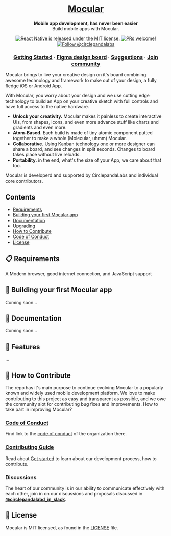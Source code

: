 
<h1 align="center">
  <a href="https://reactnative.dev/">
    Mocular
  </a>
</h1>

<p align="center">
  <strong>Mobile app development, has never been easier</strong><br>
  Build mobile apps with Mocular.
</p>

<p align="center">
  <a href="https://github.com/prezine/mocular/blob/master/LICENSE">
    <img src="https://img.shields.io/badge/license-MIT-blue.svg" alt="React Native is released under the MIT license." />
  </a>
  <a href="https://reactnative.dev/docs/contributing">
    <img src="https://img.shields.io/badge/PRs-welcome-brightgreen.svg" alt="PRs welcome!" />
  </a>
  <a href="https://twitter.com/intent/follow?screen_name=circlepandalabs">
    <img src="https://img.shields.io/twitter/follow/reactnative.svg?label=Follow%20@circlepandalabs" alt="Follow @circlepandalabs" />
  </a>
</p>

<h3 align="center">
  <a href="https://github.com/CirclepandaLab/circlepanda-docs/blob/master/src/GET-STARTED.md">Getting Started</a>
  <span> · </span>
  <a href="https://www.figma.com/file/M4JfhrqIk8SQbICBY2nGzK/All?node-id=0%3A1">Figma design board</a>
  <span> · </span>
  <a href="mailto:tom@circlepanda.io">Suggestions</a>
  <span> · </span>
  <a href="https://join.slack.com/t/circlepandalabs/shared_invite/zt-cz5mmp5w-gnZajsslGZmQICY74JyGhw">Join community</a>
</h3>

Mocular brings to live your creative design on it's board combining awesome technology and framework to make out of your design, a fully fledge iOS or Android App. 

With Mocular, you worry about your design and we use cutting edge technology to build an App on your creative sketch with full controls and have full access to the native hardware.

- **Unlock your creativity.** Mocular makes it painless to create interactive UIs, from shapes, icons, and even more advance stuff like charts and gradients and even more.
- **Atom-Based.** Each build is made of tiny atomic component putted together to make a whole (Molecular, uhmm) Mocular.
- **Collaborative.** Using Kanban technology one or more designer can share a board, and see changes in split seconds. Changes to board takes place without live reloads.
- **Portability.** in the end, what's the size of your App, we care about that too.

Mocular is developerd and supported by CirclepandaLabs and individual core contributors.

## Contents

- [Requirements](#-requirements)
- [Building your first Mocular app](#-building-your-first-mocular-app)
- [Documentation](#-documentation)
- [Upgrading](#-upgrading)
- [How to Contribute](#-how-to-contribute)
- [Code of Conduct](#code-of-conduct)
- [License](#-license)


## 📋 Requirements

A Modern browser, good internet connection, and JavaScript support

## 🎉 Building your first Mocular app

Coming soon...

## 📖 Documentation

Coming soon...

## 🚀 Features

...

## 👏 How to Contribute

The repo has it's main purpose to continue evolving Mocular to a popularly known and widely used mobile development platform. We love to make contributing to this project as easy and transparent as possible, and we owe the community alot for contributing bug fixes and improvements. How to take part in improving Mocular?

### [Code of Conduct][code]

Find link to the [code of conduct](https://github.com/CirclepandaLab/circlepanda-docs/blob/master/src/CONDUCT.md) of the organization there.

[code]: https://github.com/CirclepandaLab/circlepanda-docs/blob/master/src/CONDUCT.md

### [Contributing Guide][contribute]

Read about [Get started](https://github.com/CirclepandaLab/circlepanda-docs/blob/master/src/GET-STARTED.md) to learn about our development process, how to contribute.

[contribute]: https://github.com/CirclepandaLab/circlepanda-docs/blob/master/src/GET-STARTED.md

### Discussions

The heart of our community is in our ability to communicate effectively with each other, join in on our discussions and proposals discussed in [**@circlepandalabd_in_slack**][repo-meta].

[repo-meta]: https://join.slack.com/t/circlepandalabs/shared_invite/zt-cz5mmp5w-gnZajsslGZmQICY74JyGhw

## 📄 License

Mocular is MIT licensed, as found in the [LICENSE][l] file.

[l]: https://github.com/CirclepandaLab/mocular/blob/master/LICENSE
[ld]: https://github.com/facebook/react-native/blob/master/LICENSE-docs
